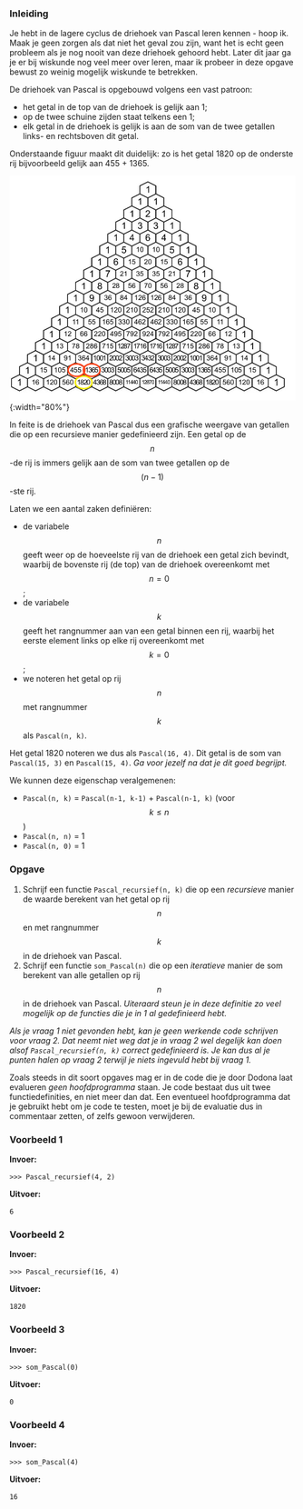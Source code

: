 ### Inleiding

Je hebt in de lagere cyclus de driehoek van Pascal leren kennen - hoop ik. Maak je geen zorgen als dat niet het geval zou zijn, want het is echt geen probleem als je nog nooit van deze driehoek gehoord hebt. Later dit jaar ga je er bij wiskunde nog veel meer over leren, maar ik probeer in deze opgave bewust zo weinig mogelijk wiskunde te betrekken.

De driehoek van Pascal is opgebouwd volgens een vast patroon: 
* het getal in de top van de driehoek is gelijk aan 1;
* op de twee schuine zijden staat telkens een 1;
* elk getal in de driehoek is gelijk is aan de som van de twee getallen links- en rechtsboven dit getal.

Onderstaande figuur maakt dit duidelijk: zo is het getal 1820 op de onderste rij bijvoorbeeld gelijk aan 455 + 1365.

![Driehoek van Pascal](media/driehoek.jpg){:width="80%"}

In feite is de driehoek van Pascal dus een grafische weergave van getallen die op een recursieve manier gedefinieerd zijn. Een getal op de $$n$$-de rij is immers gelijk aan de som van twee getallen op de $$(n-1)$$-ste rij.

Laten we een aantal zaken definiëren:
* de variabele $$n$$ geeft weer op de hoeveelste rij van de driehoek een getal zich bevindt, waarbij de bovenste rij (de top) van de driehoek overeenkomt met $$n=0$$;
* de variabele $$k$$ geeft het rangnummer aan van een getal binnen een rij, waarbij het eerste element links op elke rij overeenkomt met $$k=0$$;
* we noteren het getal op rij $$n$$ met rangnummer $$k$$ als `Pascal(n, k)`.

Het getal 1820 noteren we dus als `Pascal(16, 4)`. Dit getal is de som van `Pascal(15, 3)` en `Pascal(15, 4)`. *Ga voor jezelf na dat je dit goed begrijpt.* 

We kunnen deze eigenschap veralgemenen:
* `Pascal(n, k)` = `Pascal(n-1, k-1)` + `Pascal(n-1, k)` (voor $$k \leq n$$)
* `Pascal(n, n)` = 1
* `Pascal(n, 0)` = 1


### Opgave

1. Schrijf een functie `Pascal_recursief(n, k)` die op een *recursieve* manier de waarde berekent van het getal op rij $$n$$ en met rangnummer $$k$$ in de driehoek van Pascal.
2. Schrijf een functie `som_Pascal(n)` die op een *iteratieve* manier de som berekent van alle getallen op rij $$n$$ in de driehoek van Pascal. *Uiteraard steun je in deze definitie zo veel mogelijk op de functies die je in 1 al gedefinieerd hebt.*

*Als je vraag 1 niet gevonden hebt, kan je geen werkende code schrijven voor vraag 2. Dat neemt niet weg dat je in vraag 2 wel degelijk kan doen alsof `Pascal_recursief(n, k)` correct gedefinieerd is. Je kan dus al je punten halen op vraag 2 terwijl je niets ingevuld hebt bij vraag 1.*

Zoals steeds in dit soort opgaves mag er in de code die je door Dodona laat evalueren *geen hoofdprogramma* staan. Je code bestaat dus uit twee functiedefinities, en niet meer dan dat. Een eventueel hoofdprogramma dat je gebruikt hebt om je code te testen, moet je bij de evaluatie dus in commentaar zetten, of zelfs gewoon verwijderen.
 
### Voorbeeld 1

**Invoer:**

    >>> Pascal_recursief(4, 2)

**Uitvoer:**

    6

### Voorbeeld 2

**Invoer:**

    >>> Pascal_recursief(16, 4)

**Uitvoer:**

    1820

### Voorbeeld 3

**Invoer:**

    >>> som_Pascal(0)

**Uitvoer:**

    0

### Voorbeeld 4

**Invoer:**

    >>> som_Pascal(4)

**Uitvoer:**

    16